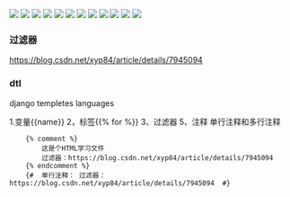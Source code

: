![ ](https://upload-images.jianshu.io/upload_images/14371339-4c397ec4a6f7faa9.png?imageMogr2/auto-orient/strip%7CimageView2/2/w/1240)
![ ](https://upload-images.jianshu.io/upload_images/14371339-f877754d4eed0203.png?imageMogr2/auto-orient/strip%7CimageView2/2/w/1240)
![ ](https://upload-images.jianshu.io/upload_images/14371339-466d19c3d2a17fe2.png?imageMogr2/auto-orient/strip%7CimageView2/2/w/1240)
 ![ ](https://upload-images.jianshu.io/upload_images/14371339-152b8338b76baf21.png?imageMogr2/auto-orient/strip%7CimageView2/2/w/1240)
 ![ ](https://upload-images.jianshu.io/upload_images/14371339-c72443b704263454.png?imageMogr2/auto-orient/strip%7CimageView2/2/w/1240)
  ![ ](https://upload-images.jianshu.io/upload_images/14371339-dcd2f5ce196bff93.png?imageMogr2/auto-orient/strip%7CimageView2/2/w/1240)
![ ](https://upload-images.jianshu.io/upload_images/14371339-201a373545553c79.png?imageMogr2/auto-orient/strip%7CimageView2/2/w/1240)
![ ](https://upload-images.jianshu.io/upload_images/14371339-e0708d09a01eb4cc.png?imageMogr2/auto-orient/strip%7CimageView2/2/w/1240)
![ ](https://upload-images.jianshu.io/upload_images/14371339-44610ae5239efc40.png?imageMogr2/auto-orient/strip%7CimageView2/2/w/1240)
![ ](https://upload-images.jianshu.io/upload_images/14371339-4063f8aad0df6da4.png?imageMogr2/auto-orient/strip%7CimageView2/2/w/1240)
![ ](https://upload-images.jianshu.io/upload_images/14371339-c28c4006c547ccaf.png?imageMogr2/auto-orient/strip%7CimageView2/2/w/1240)
![ ](https://upload-images.jianshu.io/upload_images/14371339-9ab176b670fbe0c5.png?imageMogr2/auto-orient/strip%7CimageView2/2/w/1240)
###  过滤器
https://blog.csdn.net/xyp84/article/details/7945094




### dtl
django templetes languages

1.变量{{name}} 2，标签{{% for %}} 3、过滤器  5、注释  单行注释和多行注释

```
    {% comment %}
        这是个HTML学习文件
        过滤器：https://blog.csdn.net/xyp84/article/details/7945094
    {% endcomment %}
    {#  单行注释： 过滤器：https://blog.csdn.net/xyp84/article/details/7945094  #}
```


















